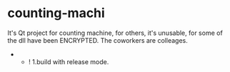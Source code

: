 # counting-machi
It's Qt project for counting machine, for others, it's unusable,
for some of the dll have been ENCRYPTED.
The coworkers are colleages.
- - !
1.build with release mode.
